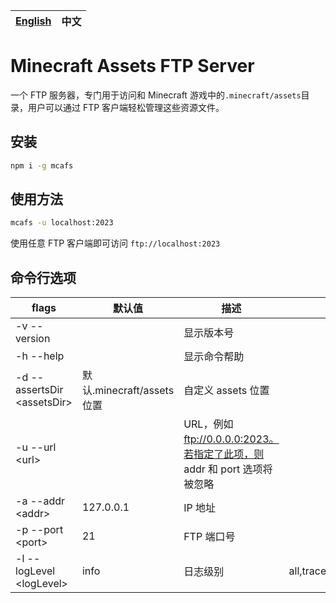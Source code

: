 | [English](README.md) | 中文 |
| -------------------- | ---- |

# Minecraft Assets FTP Server

一个 FTP 服务器，专门用于访问和 Minecraft 游戏中的`.minecraft/assets`目录，用户可以通过 FTP 客户端轻松管理这些资源文件。

## 安装

```sh
npm i -g mcafs
```

## 使用方法

```sh
mcafs -u localhost:2023
```

使用任意 FTP 客户端即可访问 `ftp://localhost:2023`

## 命令行选项

| flags                        | 默认值                     | 描述                                                                     | 可选项                                         |
| ---------------------------- | -------------------------- | ------------------------------------------------------------------------ | ---------------------------------------------- |
| -v --version                 |                            | 显示版本号                                                               |                                                |
| -h --help                    |                            | 显示命令帮助                                                             |                                                |
| -d --assertsDir \<assetsDir> | 默认.minecraft/assets 位置 | 自定义 assets 位置                                                       |                                                |
| -u --url \<url>              |                            | URL，例如 ftp://0.0.0.0:2023。若指定了此项，则 addr 和 port 选项将被忽略 |                                                |
| -a --addr \<addr>            | 127.0.0.1                  | IP 地址                                                                  |                                                |
| -p --port \<port>            | 21                         | FTP 端口号                                                               |                                                |
| -l --logLevel \<logLevel>    | info                       | 日志级别                                                                 | all,trace,debug,info,warn,error,fatal,mark,off |

